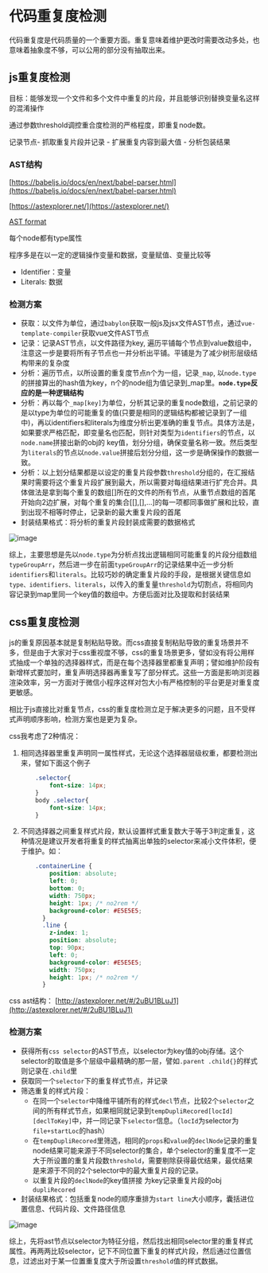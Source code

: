 # 代码重复度检测

代码重复度是代码质量的一个重要方面。重复意味着维护更改时需要改动多处，也意味着抽象度不够，可以公用的部分没有抽取出来。

## js重复度检测

目标：能够发现一个文件和多个文件中重复的片段，并且能够识别替换变量名这样的混淆操作

通过参数threshold调控重合度检测的严格程度，即重复node数。

记录节点- 抓取重复片段并记录 - 扩展重复内容到最大值 - 分析包装结果

### AST结构

[https://babeljs.io/docs/en/next/babel-parser.html](https://babeljs.io/docs/en/next/babel-parser.html)

[https://astexplorer.net/](https://astexplorer.net/)

[AST format](https://github.com/babel/babel/blob/master/packages/babel-parser/ast/spec.md)

每个node都有type属性

程序多是在以一定的逻辑操作变量和数据，变量赋值、变量比较等

- Identifier：变量
- Literals: 数据

### 检测方案

- 获取：以文件为单位，通过`babylon`获取一般js及jsx文件AST节点，通过`vue-template-compiler`获取vue文件AST节点
- 记录：记录AST节点，以文件路径为key, 遍历平铺每个节点到value数组中，注意这一步是要将所有子节点也一并分析出平铺。平铺是为了减少树形层级结构带来的复杂度
- 分析：遍历节点，以所设置的重复度节点n个为一组，记录`_map`, 以`node.type`的拼接算出的hash值为key，n个的node组为值记录到_map里。**`node.type`反应的是一种逻辑结构**
- 分析：再以每个`_map[key]`为单位，分析其记录的重复node数组，之前记录的是以type为单位的可能重复的值(只要是相同的逻辑结构都被记录到了一组中)，再以identifiers和literals为维度分析出更准确的重复节点。具体方法是，如果要求严格匹配，即变量名也匹配，则针对类型为`identifiers`的节点，以`node.name`拼接出新的obj的 key值，划分分组，确保变量名称一致。然后类型为`literals`的节点以`node.value`拼接后划分分组，这一步是确保操作的数据一致。
- 分析：以上划分结果都是以设定的重复片段参数`threshold`分组的，在汇报结果时需要将这个重复片段扩展到最大，所以需要对每组结果进行扩充合并。具体做法是拿到每个重复的数组[]所在的文件的所有节点，从重节点数组的首尾开始向2边扩展，对每个重复的集合[[],[],...]的每一项都同事做扩展和比较，直到出现不相等时停止，记录新的最大重复片段的首尾
- 封装结果格式：将分析的重复片段封装成需要的数据格式

![image](https://s10.mogucdn.com/mlcdn/c45406/180618_6iki682jd49abl4k2e8di03ale573_404x818.png)

综上，主要思想是先以`node.type`为分析点找出逻辑相同可能重复的片段分组数组`typeGroupArr`，然后进一步在前面`typeGroupArr`的记录结果中近一步分析`identifiers`和`literals`。比较巧妙的确定重复片段的手段，是根据关键信息如`type、identifiers、literals`，以传入的重复量`threshold`为切割点，将相同内容记录到map里同一个key值的数组中。方便后面对比及提取和封装结果

## css重复度检测

js的重复原因基本就是复制粘贴导致。而css直接复制粘贴导致的重复场景并不多，但是由于大家对于css重视度不够，css的重复场景更多，譬如没有将公用样式抽成一个单独的选择器样式，而是在每个选择器里都重复声明；譬如维护阶段有新增样式要加时，重复声明选择器再重复写了部分样式。这些一方面是影响浏览器渲染效率，另一方面对于微信小程序这样对包大小有严格控制的平台更是对重复度更敏感。

相比于js直接比对重复节点，css的重复度检测立足于解决更多的问题，且不受样式声明顺序影响，检测方案也是更为复杂。

css我考虑了2种情况：

1. 相同选择器里重复声明同一属性样式，无论这个选择器层级权重，都要检测出来，譬如下面这个例子

    ```css
        .selector{
            font-size: 14px;
        }
        body .selector{
            font-size: 14px;
        }
    ```
    
2. 不同选择器之间重复样式片段，默认设置样式重复数大于等于3判定重复，这种情况是建议开发者将重复的样式抽离出单独的selector来减小文件体积，便于维护。如：
    
    ```css
        .containerLine {
            position: absolute;
            left: 0;
            bottom: 0;
            width: 750px;
            height: 1px; /* no2rem */
            background-color: #E5E5E5;
          }
          .line {
            z-index: 1;
            position: absolute;
            top: 90px;
            left: 0;
            background-color: #E5E5E5;
            width: 750px;
            height: 1px; /* no2rem */
          }
    ```
    
css ast结构： [http://astexplorer.net/#/2uBU1BLuJ1](http://astexplorer.net/#/2uBU1BLuJ1)

### 检测方案

- 获得所有`css selector`的AST节点，以selector为key值的obj存储。这个selector的取值是多个层级中最精确的那一层，譬如`.parent .child{}`的样式则记录在`.child`里
- 获取同一个`selector`下的重复样式节点，并记录
- 筛选重复的样式片段：
    - 在同一个`selector`中降维平铺所有的样式`decl`节点，比较2个`selector`之间的所有样式节点，如果相同就记录到`tempDupliRecored[locId][declToKey]`中，并一同记录下`selector`信息。（`locId`为selector为`file+startLoc`的hash）
    - 在`tempDupliRecored`里筛选，相同的`props`和`value`的`declNode`记录的重复node结果可能来源于不同selector的集合，单个selector的重复度不一定大于所设置的重复片段数`threshold`，需要剔除获得最优结果，最优结果是来源于不同的2个selector中的最大重复片段的记录。
    - 以重复片段的`declNode`的key值拼接 为key记录重复片段的obj `dupliRecored`
- 封装结果格式：包括重复node的顺序重排为`start line`大小顺序，囊括进位置信息、代码片段、文件路径信息

![image](https://s10.mogucdn.com/mlcdn/c45406/180618_61ie9haklkd2ih9kh0j45fc3ee61f_476x790.png)

综上，先将ast节点以selector为特征分组，然后找出相同selector里的重复样式属性。再两两比较selector，记下不同位置下重复的样式片段，然后通过位置信息，过滤出对于某一位置重复度大于所设置`threshold`值的样式数据。



